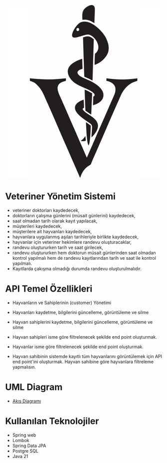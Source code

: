 ![logo.jpg](logo.jpg)
# Veteriner Yönetim Sistemi

- veteriner doktorları kaydedecek,
- doktorların çalışma günlerini (müsait günlerini) kaydedecek, 
- saat olmadan tarih olarak kayıt yapılacak,
- müşterileri kaydedecek,
- müşterilere ait hayvanları kaydedecek,
- hayvanlara uygulanmış aşıları tarihleriyle birlikte kaydedecek,
- hayvanlar için veteriner hekimlere randevu oluşturacaklar,
- randevu oluştururken tarih ve saat girilecek,
- randevu oluştururken hem doktorun müsait günlerinden saat olmadan kontrol yapılmalı hem de randevu kayıtlarından tarih ve saat ile kontrol yapılmalı.
- Kayıtlarda çakışma olmadığı durumda randevu oluşturulmalıdır.

# API Temel Özellikleri
- Hayvanların ve Sahiplerinin (customer) Yönetimi

- Hayvanları kaydetme, bilgilerini güncelleme, görüntüleme ve silme

- Hayvan sahiplerini kaydetme, bilgilerini güncelleme, görüntüleme ve silme

- Hayvan sahipleri isme göre filtrelenecek şekilde end point oluşturmak.

- Hayvanlar isme göre filtrelenecek şekilde end point oluşturmak.

- Hayvan sahibinin sistemde kayıtlı tüm hayvanlarını görüntülemek için API end point'ini oluşturmak. Hayvan sahibine göre hayvanlara filtreleme yapmalısın.

# UML Diagram
- [Akış Diagramı](https://lucid.app/lucidchart/5bdfb429-b333-491d-b54b-609e50a2b6ac/edit?beaconFlowId=7C77878F4C0F1A5E&invitationId=inv_1cc18cb4-fd2a-4459-9224-413b454a1181&page=0_0#)

# Kullanılan Teknolojiler
- Spring web
- Lombok 
- Spring Data JPA 
- Postgre SQL
- Java 21
